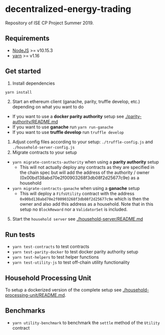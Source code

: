 # decentralized-energy-trading

Repository of ISE CP Project Summer 2019.

## Requirements

- [NodeJS](https://nodejs.org/en/download/) >= v10.15.3
- [yarn](https://yarnpkg.com/lang/en/docs/install) >= v1.16

## Get started

1. Install dependencies

```bash
yarn install
```

2. Start an ethereum client (ganache, parity, truffle develop, etc.) depending on what you want to do

- If you want to use a **docker parity authority** setup see [./parity-authority/README.md](./parity-authority/README.md)
- If you want to use **ganache** run `yarn run-ganache`
- If you want to use **truffle develop** run `truffle develop`

1. Adjust config files according to your setup: `./truffle-config.js` and `./household-server-config.js`
2. Migrate contracts to your setup

- `yarn migrate-contracts-authority` when using a **parity authority** setup
  - This will not actually deploy any contracts as they are specified in the chain spec but will add the address of the authority / owner (0x00bd138abd70e2f00903268f3db08f2d25677c9e) as a household
- `yarn migrate-contracts-ganache` when using a **ganache** setup
  - This will deploy a `FifsUtility` contract with the address `0x00bd138abd70e2f00903268f3db08f2d25677c9e` which is then the owner and also add this address as a household. Note that in this setup no `BlockReward` nor a `ValidatorSet` is included.

5. Start the `household server` see [./household-server/README.md](./household-server/README.md)

## Run tests

- `yarn test-contracts` to test contracts
- `yarn test-parity-docker` to test docker parity authority setup
- `yarn test-helpers` to test helper functions
- `yarn test-utility-js` to test off-chain utility functionality

## Household Processing Unit

To setup a dockerized version of the complete setup see [./household-processing-unit/README.md](./household-processing-unit/README.md).

## Benchmarks

- `yarn utility-benchmark` to benchmark the `settle` method of the `Utility` contract
